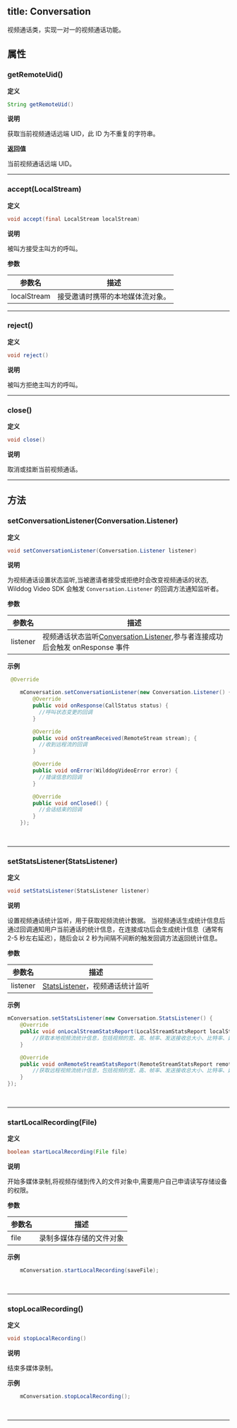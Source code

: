 title: Conversation
-------------------

视频通话类，实现一对一的视频通话功能。

## 属性

### getRemoteUid()

**定义**   

```java
String getRemoteUid()
```

**说明**

获取当前视频通话远端 UID，此 ID 为不重复的字符串。


**返回值**

当前视频通话远端 UID。

---

### accept(LocalStream)

**定义**   

```java
void accept(final LocalStream localStream)
```

**说明**

被叫方接受主叫方的呼叫。

**参数**

| 参数名 | 描述 |
|---|---|
|localStream|接受邀请时携带的本地媒体流对象。|

---

### reject()

**定义**   

```java
void reject()
```

**说明**

被叫方拒绝主叫方的呼叫。


---

### close()

**定义**   

```java
void close() 
```

**说明**

取消或挂断当前视频通话。


---

## 方法

### setConversationListener(Conversation.Listener)

**定义**   

```java
void setConversationListener(Conversation.Listener listener)
```

**说明**

为视频通话设置状态监听,当被邀请者接受或拒绝时会改变视频通话的状态, Wilddog Video SDK 会触发 `Conversation.Listener` 的回调方法通知监听者。

**参数**

| 参数名 | 描述 |
|---|---|
|listener|视频通话状态监听[Conversation.Listener](/video/Android/api/conversation-listener.html),参与者连接成功后会触发 onResponse 事件|


**示例**

```java
 @Override

    mConversation.setConversationListener(new Conversation.Listener() {
        @Override
        public void onResponse(CallStatus status) {
          //呼叫状态变更的回调                 
        }

        @Override
        public void onStreamReceived(RemoteStream stream); {
          //收到远程流的回调
        }

        @Override
        public void onError(WilddogVideoError error) {
          //错误信息的回调
        }

        @Override
        public void onClosed() {
          //会话结束的回调
        }
    });
```

</br>

---
### setStatsListener(StatsListener)

**定义**   

```java
void setStatsListener(StatsListener listener)
```

**说明**

设置视频通话统计监听，用于获取视频流统计数据。
当视频通话生成统计信息后通过回调通知用户当前通话的统计信息，在连接成功后会生成统计信息（通常有 2-5 秒左右延迟），随后会以 2 秒为间隔不间断的触发回调方法返回统计信息。

**参数**

| 参数名 | 描述 |
|---|---|
|listener|[StatsListener](/video/Android/api/stats-listener.html)，视频通话统计监听|


**示例**

```java
mConversation.setStatsListener(new Conversation.StatsListener() {
    @Override
    public void onLocalStreamStatsReport(LocalStreamStatsReport localStreamStatsReport) {
        //获取本地视频流统计信息，包括视频的宽、高、帧率、发送接收总大小、比特率、延迟等
    }

    @Override
    public void onRemoteStreamStatsReport(RemoteStreamStatsReport remoteStreamStatsReport) {
        //获取远程视频流统计信息，包括视频的宽、高、帧率、发送接收总大小、比特率、延迟等
    }
});
```

</br>

---

### startLocalRecording(File)

**定义**   

```java
boolean startLocalRecording(File file)
```

**说明**

开始多媒体录制,将视频存储到传入的文件对象中,需要用户自己申请读写存储设备的权限。

**参数**

| 参数名 | 描述 |
|---|---|
|file|录制多媒体存储的文件对象|


**示例**

```java
	mConversation.startLocalRecording(saveFile);
```

</br>

---

### stopLocalRecording()

**定义**   

```java
void stopLocalRecording()
```

**说明**

结束多媒体录制。

**示例**

```java
	mConversation.stopLocalRecording();
```

</br>

---
